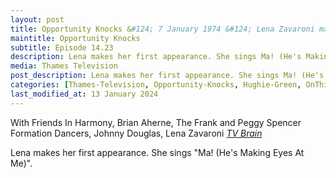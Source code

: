 ```yaml
---
layout: post
title: Opportunity Knocks &#124; 7 January 1974 &#124; Lena Zavaroni makes her first appearance
maintitle: Opportunity Knocks
subtitle: Episode 14.23 
description: Lena makes her first appearance. She sings Ma! (He's Making Eyes At Me).
media: Thames Television
post_description: Lena makes her first appearance. She sings Ma! (He's Making Eyes At Me).
categories: [Thames-Television, Opportunity-Knocks, Hughie-Green, OnThisDay7January, Year-1974]
last_modified_at: 13 January 2024
---
```


With Friends In Harmony, Brian Aherne, The Frank and Peggy Spencer Formation Dancers, Johnny Douglas, Lena Zavaroni
<cite><a href="https://www.tvbrain.info/tv-archive?showname=Opportunity+Knocks&type=lostshow#:~:text=With%20Friends%20In%20Harmony%2C%20Brian%20Aherne%2C%20The%20Frank%20and%20Peggy%20Spencer%20Formation%20Dancers%2C%20Johnny%20Douglas%2C%20Lena%20Zavaroni">TV Brain</a></cite>

Lena makes her first appearance. She sings "Ma! (He's Making Eyes At Me)".

